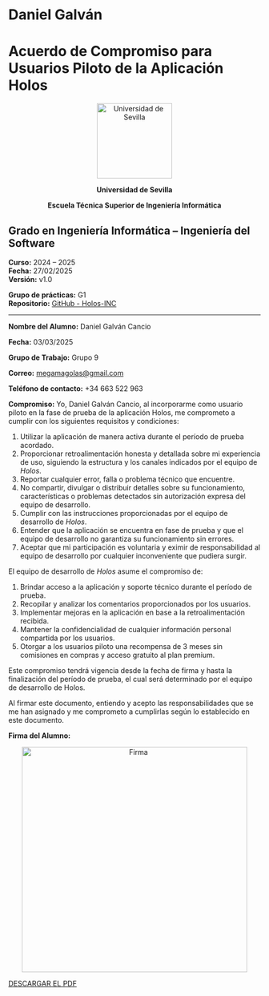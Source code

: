 # Daniel Galván

# Acuerdo de Compromiso para Usuarios Piloto de la Aplicación Holos

<p align="center">
  <img src="/img/universidad-de-sevilla-logo.png" alt="Universidad de Sevilla" width="150"/>
</p>
<p align="center">
  <strong>Universidad de Sevilla</strong>
</p>
<p align="center">
  <strong>Escuela Técnica Superior de Ingeniería Informática</strong>
</p>

## Grado en Ingeniería Informática – Ingeniería del Software

**Curso:** 2024 – 2025  
**Fecha:** 27/02/2025   
**Versión:** v1.0  

**Grupo de prácticas:** G1  
**Repositorio:** [GitHub - Holos-INC](https://github.com/Holos-INC)

---


**Nombre del Alumno:**  Daniel Galván Cancio

**Fecha:**  03/03/2025

**Grupo de Trabajo:**  Grupo 9

**Correo:**  megamagolas@gmail.com

**Teléfono de contacto:**  +34 663 522 963

**Compromiso:**
Yo, Daniel Galván Cancio, al incorporarme como usuario piloto en la fase de prueba de la aplicación Holos, me comprometo a cumplir con los siguientes requisitos y condiciones:  

1. Utilizar la aplicación de manera activa durante el período de prueba acordado.  
2. Proporcionar retroalimentación honesta y detallada sobre mi experiencia de uso, siguiendo la estructura y los canales indicados por el equipo de *Holos*.  
3. Reportar cualquier error, falla o problema técnico que encuentre.  
4. No compartir, divulgar o distribuir detalles sobre su funcionamiento, características o problemas detectados sin autorización expresa del equipo de desarrollo.  
5. Cumplir con las instrucciones proporcionadas por el equipo de desarrollo de *Holos*.  
6. Entender que la aplicación se encuentra en fase de prueba y que el equipo de desarrollo no garantiza su funcionamiento sin errores.  
7. Aceptar que mi participación es voluntaria y eximir de responsabilidad al equipo de desarrollo por cualquier inconveniente que pudiera surgir.  

El equipo de desarrollo de *Holos* asume el compromiso de:  

1. Brindar acceso a la aplicación y soporte técnico durante el período de prueba.  
2. Recopilar y analizar los comentarios proporcionados por los usuarios.  
3. Implementar mejoras en la aplicación en base a la retroalimentación recibida.  
4. Mantener la confidencialidad de cualquier información personal compartida por los usuarios.  
5. Otorgar a los usuarios piloto una recompensa de 3 meses sin comisiones en compras y acceso gratuito al plan premium.  

Este compromiso tendrá vigencia desde la fecha de firma y hasta la finalización del período de prueba, el cual será determinado por el equipo de desarrollo de Holos.  

Al firmar este documento, entiendo y acepto las responsabilidades que se me han asignado y me comprometo a cumplirlas según lo establecido en este documento.  

**Firma del Alumno:**  


<p align="center">
  <img src="/img/firmas/up/dangalcan.png" alt="Firma" width="450"/>
</p>


[DESCARGAR EL PDF](../../../static/PDFs/Commitment/CommitmentAgreementUP-dangalcan.pdf)